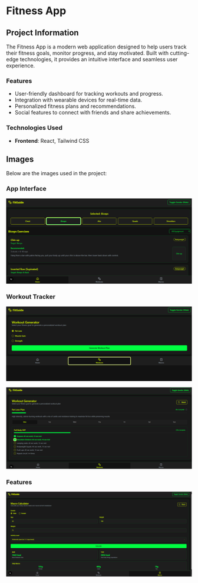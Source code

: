  
# Fitness App

## Project Information
The Fitness App is a modern web application designed to help users track their fitness goals, monitor progress, and stay motivated. Built with cutting-edge technologies, it provides an intuitive interface and seamless user experience.

### Features
- User-friendly dashboard for tracking workouts and progress.
- Integration with wearable devices for real-time data.
- Personalized fitness plans and recommendations.
- Social features to connect with friends and share achievements.

### Technologies Used
- **Frontend**: React, Tailwind CSS

## Images
Below are the images used in the project:

### App Interface
![App Interface](./images/home.png)

### Workout Tracker
![Workout Tracker](./images/workout.png)

![Workout Tracker](./images/workouttable.png)

### Features
![calculator](./images/calculator.png)

